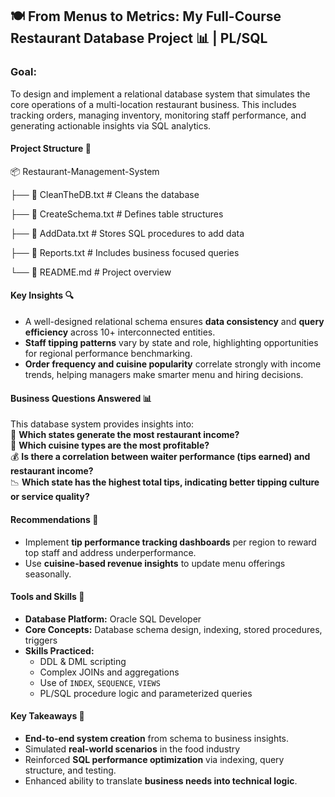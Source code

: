 ## 🍽️ From Menus to Metrics: My Full-Course Restaurant Database Project 📊 | PL/SQL

### **Goal:**
To design and implement a relational database system that simulates the core operations of a multi-location restaurant business. This includes tracking orders, managing inventory, monitoring staff performance, and generating actionable insights via SQL analytics.

#### **Project Structure** 📁

📦 Restaurant-Management-System

├── 📜 CleanTheDB.txt # Cleans the database

├── 📜 CreateSchema.txt # Defines table structures

├── 📜 AddData.txt # Stores SQL procedures to add data

├── 📜 Reports.txt # Includes business focused queries 

└── 📜 README.md # Project overview

#### **Key Insights** 🔍
* A well-designed relational schema ensures **data consistency** and **query efficiency** across 10+ interconnected entities.
* **Staff tipping patterns** vary by state and role, highlighting opportunities for regional performance benchmarking.
* **Order frequency and cuisine popularity** correlate strongly with income trends, helping managers make smarter menu and hiring decisions.

#### Business Questions Answered 📊 
This database system provides insights into:  
📍 **Which states generate the most restaurant income?**  
🍕 **Which cuisine types are the most profitable?**  
💰 **Is there a correlation between waiter performance (tips earned) and restaurant income?**  
📉 **Which state has the highest total tips, indicating better tipping culture or service quality?**  

#### **Recommendations** 🎯
* Implement **tip performance tracking dashboards** per region to reward top staff and address underperformance.
* Use **cuisine-based revenue insights** to update menu offerings seasonally.

#### **Tools and Skills** 🧰
* **Database Platform:** Oracle SQL Developer
* **Core Concepts:** Database schema design, indexing, stored procedures, triggers
* **Skills Practiced:**
  * DDL & DML scripting
  * Complex JOINs and aggregations
  * Use of `INDEX`, `SEQUENCE`, `VIEWS`
  * PL/SQL procedure logic and parameterized queries
    
#### **Key Takeaways** 🚀

* **End-to-end system creation** from schema to business insights.
* Simulated **real-world scenarios** in the food industry
* Reinforced **SQL performance optimization** via indexing, query structure, and testing.
* Enhanced ability to translate **business needs into technical logic**.

